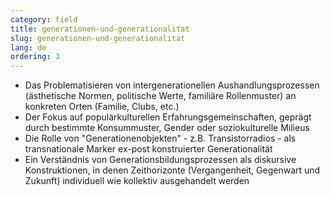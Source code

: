 ```yaml
---
category: field
title: generationen-und-generationalitat
slug: generationen-und-generationalitat
lang: de
ordering: 3
---
```

- Das Problematisieren von intergenerationellen Aushandlungsprozessen (ästhetische Normen, politische Werte, familiäre Rollenmuster) an konkreten Orten (Familie, Clubs, etc.)
- Der Fokus auf populärkulturellen Erfahrungsgemeinschaften, geprägt durch bestimmte Konsummuster, Gender oder soziokulturelle Milieus
- Die Rolle von "Generationenobjekten" - z.B. Transistorradios - als transnationale Marker ex-post konstruierter Generationalität
- Ein Verständnis von Generationsbildungsprozessen als diskursive Konstruktionen, in denen Zeithorizonte (Vergangenheit, Gegenwart und Zukunft) individuell wie kollektiv ausgehandelt werden
